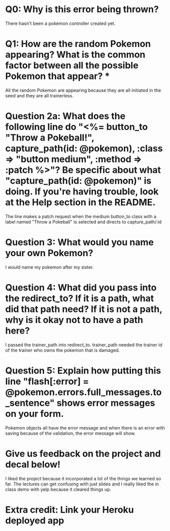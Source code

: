 # Q0: Why is this error being thrown?
There hasn't been a pokemon controller created yet.
# Q1: How are the random Pokemon appearing? What is the common factor between all the possible Pokemon that appear? *
All the random Pokemon are appearing because they are all initiated in the seed and they are all trainerless.
# Question 2a: What does the following line do "<%= button_to "Throw a Pokeball!", capture_path(id: @pokemon), :class => "button medium", :method => :patch %>"? Be specific about what "capture_path(id: @pokemon)" is doing. If you're having trouble, look at the Help section in the README.
The line makes a patch request when the medium button_to class with a label named "Throw a Pokeball" is selected and directs to capture_path/:id
# Question 3: What would you name your own Pokemon?
I would name my pokemon after my sister.
# Question 4: What did you pass into the redirect_to? If it is a path, what did that path need? If it is not a path, why is it okay not to have a path here?
I passed the trainer_path into redirect_to. trainer_path needed the trainer id of the trainer who owns the pokemon that is damaged.
# Question 5: Explain how putting this line "flash[:error] = @pokemon.errors.full_messages.to_sentence" shows error messages on your form.
Pokemon objects all have the error message and when there is an error with saving because of the validation,
the error message will show.

# Give us feedback on the project and decal below!
I liked the project because it incorporated a lot of the things we learned so far. The lectures can get confusing with just slides and I really liked the in class demo with yelp because it cleared things up.
# Extra credit: Link your Heroku deployed app
